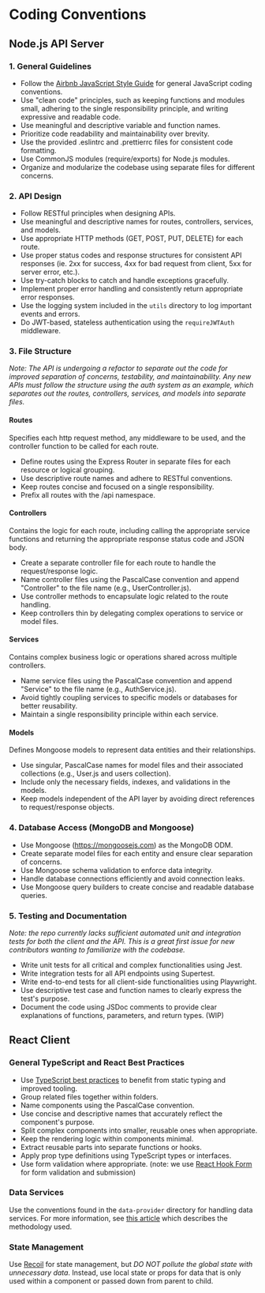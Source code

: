 # Coding Conventions

## Node.js API Server

### 1. General Guidelines

- Follow the [Airbnb JavaScript Style Guide](https://github.com/airbnb/javascript) for general JavaScript coding conventions.
- Use "clean code" principles, such as keeping functions and modules small, adhering to the single responsibility principle, and writing expressive and readable code.
- Use meaningful and descriptive variable and function names.
- Prioritize code readability and maintainability over brevity.
- Use the provided .eslintrc and .prettierrc files for consistent code formatting.
- Use CommonJS modules (require/exports) for Node.js modules.
- Organize and modularize the codebase using separate files for different concerns.   

### 2. API Design

- Follow RESTful principles when designing APIs.
- Use meaningful and descriptive names for routes, controllers, services, and models.
- Use appropriate HTTP methods (GET, POST, PUT, DELETE) for each route.
- Use proper status codes and response structures for consistent API responses (ie. 2xx for success, 4xx for bad request from client, 5xx for server error, etc.).
- Use try-catch blocks to catch and handle exceptions gracefully.
- Implement proper error handling and consistently return appropriate error responses.
- Use the logging system included in the `utils` directory to log important events and errors. 
- Do JWT-based, stateless authentication using the `requireJWTAuth` middleware.

### 3. File Structure

*Note: The API is undergoing a refactor to separate out the code for improved separation of concerns, testability, and maintainability. Any new APIs must follow the structure using the auth system as an example, which separates out the routes, controllers, services, and models into separate files.*

#### Routes

Specifies each http request method, any middleware to be used, and the controller function to be called for each route.

- Define routes using the Express Router in separate files for each resource or logical grouping.
- Use descriptive route names and adhere to RESTful conventions.
- Keep routes concise and focused on a single responsibility.
- Prefix all routes with the /api namespace.
  
#### Controllers

Contains the logic for each route, including calling the appropriate service functions and returning the appropriate response status code and JSON body.

- Create a separate controller file for each route to handle the request/response logic.
- Name controller files using the PascalCase convention and append "Controller" to the file name (e.g., UserController.js).
- Use controller methods to encapsulate logic related to the route handling.
- Keep controllers thin by delegating complex operations to service or model files.

#### Services

Contains complex business logic or operations shared across multiple controllers.

- Name service files using the PascalCase convention and append "Service" to the file name (e.g., AuthService.js).
- Avoid tightly coupling services to specific models or databases for better reusability.
- Maintain a single responsibility principle within each service.
  
#### Models

Defines Mongoose models to represent data entities and their relationships.

- Use singular, PascalCase names for model files and their associated collections (e.g., User.js and users collection).
- Include only the necessary fields, indexes, and validations in the models.
- Keep models independent of the API layer by avoiding direct references to request/response objects.

### 4. Database Access (MongoDB and Mongoose)

- Use Mongoose (https://mongoosejs.com) as the MongoDB ODM.
- Create separate model files for each entity and ensure clear separation of concerns.
- Use Mongoose schema validation to enforce data integrity.
- Handle database connections efficiently and avoid connection leaks.
- Use Mongoose query builders to create concise and readable database queries.

### 5. Testing and Documentation

*Note: the repo currently lacks sufficient automated unit and integration tests for both the client and the API. This is a great first issue for new contributors wanting to familiarize with the codebase.*

- Write unit tests for all critical and complex functionalities using Jest.
- Write integration tests for all API endpoints using Supertest.
- Write end-to-end tests for all client-side functionalities using Playwright.
- Use descriptive test case and function names to clearly express the test's purpose.
- Document the code using JSDoc comments to provide clear explanations of functions, parameters, and return types. (WIP)


## React Client

### General TypeScript and React Best Practices

- Use [TypeScript best practices](https://onesignal.com/blog/effective-typescript-for-react-applications/) to benefit from static typing and improved tooling.
- Group related files together within folders.
- Name components using the PascalCase convention.
- Use concise and descriptive names that accurately reflect the component's purpose.
- Split complex components into smaller, reusable ones when appropriate.
- Keep the rendering logic within components minimal.
- Extract reusable parts into separate functions or hooks.
- Apply prop type definitions using TypeScript types or interfaces.
- Use form validation where appropriate. (note: we use [React Hook Form](https://react-hook-form.com/) for form validation and submission)

### Data Services

Use the conventions found in the `data-provider` directory for handling data services. For more information, see [this article](https://www.danorlandoblog.com/chatgpt-clone-data-services-with-react-query/) which describes the methodology used.

### State Management

Use [Recoil](https://recoiljs.org/) for state management, but *DO NOT pollute the global state with unnecessary data*. Instead, use local state or props for data that is only used within a component or passed down from parent to child.
  

